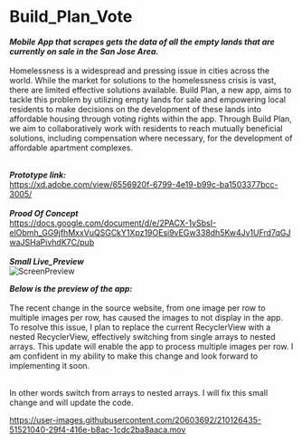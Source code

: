 #  Build_Plan_Vote

**_Mobile App that scrapes gets the data of all the empty lands that are currently on sale in the San Jose Area._**<br><br>
Homelessness is a widespread and pressing issue in cities across the world. While the market for solutions to the homelessness crisis is vast, there are limited effective solutions available. Build Plan, a new app, aims to tackle this problem by utilizing empty lands for sale and empowering local residents to make decisions on the development of these lands into affordable housing through voting rights within the app. Through Build Plan, we aim to collaboratively work with residents to reach mutually beneficial solutions, including compensation where necessary, for the development of affordable apartment complexes.


<br>**_Prototype link:_**<br>
https://xd.adobe.com/view/6556920f-6799-4e19-b99c-ba1503377bcc-3005/<br>
<br>**_Prood Of Concept_**<br>
https://docs.google.com/document/d/e/2PACX-1vSbsI-elObmh_GG9jfhMxxVuQSGCkY1Xpz19OEsi9vEGw338dh5Kw4Jv1UFrd7qGJwaJSHaPivhdK7C/pub<br>
<br>**_Small Live_Preview_**<br>
![ScreenPreview](https://user-images.githubusercontent.com/20603692/210126992-38761aec-cf83-426c-984a-04aeca471443.gif)<br>



**_Below is the preview of the app:_**<br><br>
The recent change in the source website, from one image per row to multiple images per row, has caused the images to not display in the app. To resolve this issue, I plan to replace the current RecyclerView with a nested RecyclerView, effectively switching from single arrays to nested arrays. This update will enable the app to process multiple images per row. I am confident in my ability to make this change and look forward to implementing it soon.
 
<br>In other words switch from arrays to nested arrays. I will fix this small change and will update the code. 




https://user-images.githubusercontent.com/20603692/210126435-51521040-29f4-416e-b8ac-1cdc2ba8aaca.mov

